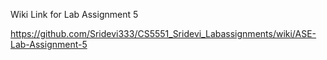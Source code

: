 Wiki Link for Lab Assignment 5

https://github.com/Sridevi333/CS5551_Sridevi_Labassignments/wiki/ASE-Lab-Assignment-5
